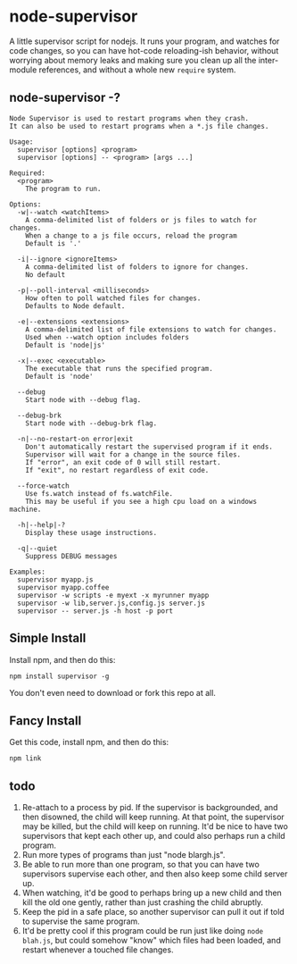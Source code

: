 # node-supervisor

A little supervisor script for nodejs. It runs your program, and
watches for code changes, so you can have hot-code reloading-ish
behavior, without worrying about memory leaks and making sure you
clean up all the inter-module references, and without a whole new
`require` system.

## node-supervisor -?


    Node Supervisor is used to restart programs when they crash.
    It can also be used to restart programs when a *.js file changes.

    Usage:
      supervisor [options] <program>
      supervisor [options] -- <program> [args ...]

    Required:
      <program>
        The program to run.

    Options:
      -w|--watch <watchItems>
        A comma-delimited list of folders or js files to watch for changes.
        When a change to a js file occurs, reload the program
        Default is '.'

      -i|--ignore <ignoreItems>
        A comma-delimited list of folders to ignore for changes.
        No default

      -p|--poll-interval <milliseconds>
        How often to poll watched files for changes.
        Defaults to Node default.

      -e|--extensions <extensions>
        A comma-delimited list of file extensions to watch for changes.
        Used when --watch option includes folders
        Default is 'node|js'

      -x|--exec <executable>
        The executable that runs the specified program.
        Default is 'node'

      --debug
        Start node with --debug flag.

      --debug-brk
        Start node with --debug-brk flag.

      -n|--no-restart-on error|exit
        Don't automatically restart the supervised program if it ends.
        Supervisor will wait for a change in the source files.
        If "error", an exit code of 0 will still restart.
        If "exit", no restart regardless of exit code.

      --force-watch
        Use fs.watch instead of fs.watchFile.
        This may be useful if you see a high cpu load on a windows machine.

      -h|--help|-?
        Display these usage instructions.

      -q|--quiet
        Suppress DEBUG messages

    Examples:
      supervisor myapp.js
      supervisor myapp.coffee
      supervisor -w scripts -e myext -x myrunner myapp
      supervisor -w lib,server.js,config.js server.js
      supervisor -- server.js -h host -p port


## Simple Install

Install npm, and then do this:

    npm install supervisor -g

You don't even need to download or fork this repo at all.

## Fancy Install

Get this code, install npm, and then do this:

    npm link

## todo

1. Re-attach to a process by pid. If the supervisor is
backgrounded, and then disowned, the child will keep running. At
that point, the supervisor may be killed, but the child will keep
on running. It'd be nice to have two supervisors that kept each
other up, and could also perhaps run a child program.
2. Run more types of programs than just "node blargh.js".
3. Be able to run more than one program, so that you can have two
supervisors supervise each other, and then also keep some child
server up.
4. When watching, it'd be good to perhaps bring up a new child
and then kill the old one gently, rather than just crashing the
child abruptly.
5. Keep the pid in a safe place, so another supervisor can pull
it out if told to supervise the same program.
6. It'd be pretty cool if this program could be run just like
doing `node blah.js`, but could somehow "know" which files had
been loaded, and restart whenever a touched file changes.
